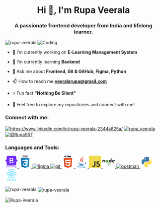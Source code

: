 
<h1 align="center">Hi 👋, I'm Rupa Veerala</h1>
<h3 align="center">A passionate frontend developer from India and lifelong learner.</h3>
<img align="right" alt="Coding" width="400" src="https://user-images.githubusercontent.com/74038190/212748842-9fcbad5b-6173-4175-8a61-521f3dbb7514.gif">

<p align="left"> <img src="https://komarev.com/ghpvc/?username=rupa-veerala&label=Profile%20views&color=0e75b6&style=flat" alt="rupa-veerala" /> </p>

- 🔭 I’m currently working on **E-Learning Management System**

- 🌱 I’m currently learning **Backend**

- 💬 Ask me about **Frontend, Git & GitHub, Figma, Python**

- 📫 How to reach me **veeralarupa@gmail.com**

- ⚡ Fun fact **"Nothing Be Slient"**
  
- 🚀 Feel free to explore my repositories and connect with me!

<h3 align="left">Connect with me:</h3>
<p align="left">
<a href="https://linkedin.com/in/https://www.linkedin.com/in/rupa-veerala-2344a825a/" target="blank"><img align="center" src="https://raw.githubusercontent.com/rahuldkjain/github-profile-readme-generator/master/src/images/icons/Social/linked-in-alt.svg" alt="https://www.linkedin.com/in/rupa-veerala-2344a825a/" height="30" width="40" /></a>
<a href="https://instagram.com/rupa_veerala" target="blank"><img align="center" src="https://raw.githubusercontent.com/rahuldkjain/github-profile-readme-generator/master/src/images/icons/Social/instagram.svg" alt="rupa_veerala" height="30" width="40" /></a>
  <a href="https://twitter.com/@Rupa957" target="blank"><img align="center" src="https://raw.githubusercontent.com/rahuldkjain/twitter-profile-readme-generator/master/src/images/icons/Social/instagram.svg" alt="@Rupa957" height="30" width="40" /></a>
</p>

<h3 align="left">Languages and Tools:</h3>
<p align="left"> <a href="https://getbootstrap.com" target="_blank" rel="noreferrer"> <img src="https://raw.githubusercontent.com/devicons/devicon/master/icons/bootstrap/bootstrap-plain-wordmark.svg" alt="bootstrap" width="40" height="40"/> </a> <a href="https://www.w3schools.com/css/" target="_blank" rel="noreferrer"> <img src="https://raw.githubusercontent.com/devicons/devicon/master/icons/css3/css3-original-wordmark.svg" alt="css3" width="40" height="40"/> </a> <a href="https://www.figma.com/" target="_blank" rel="noreferrer"> <img src="https://www.vectorlogo.zone/logos/figma/figma-icon.svg" alt="figma" width="40" height="40"/> </a> <a href="https://git-scm.com/" target="_blank" rel="noreferrer"> <img src="https://www.vectorlogo.zone/logos/git-scm/git-scm-icon.svg" alt="git" width="40" height="40"/> </a> <a href="https://www.w3.org/html/" target="_blank" rel="noreferrer"> <img src="https://raw.githubusercontent.com/devicons/devicon/master/icons/html5/html5-original-wordmark.svg" alt="html5" width="40" height="40"/> </a> <a href="https://www.java.com" target="_blank" rel="noreferrer"> <img src="https://raw.githubusercontent.com/devicons/devicon/master/icons/java/java-original.svg" alt="java" width="40" height="40"/> </a> <a href="https://developer.mozilla.org/en-US/docs/Web/JavaScript" target="_blank" rel="noreferrer"> <img src="https://raw.githubusercontent.com/devicons/devicon/master/icons/javascript/javascript-original.svg" alt="javascript" width="40" height="40"/> </a> <a href="https://nodejs.org" target="_blank" rel="noreferrer"> <img src="https://raw.githubusercontent.com/devicons/devicon/master/icons/nodejs/nodejs-original-wordmark.svg" alt="nodejs" width="40" height="40"/>  </a> <a href="https://postman.com" target="_blank" rel="noreferrer"> <img src="https://www.vectorlogo.zone/logos/getpostman/getpostman-icon.svg" alt="postman" width="40" height="40"/> </a> <a href="https://www.python.org" target="_blank" rel="noreferrer"> <img src="https://raw.githubusercontent.com/devicons/devicon/master/icons/python/python-original.svg" alt="python" width="40" height="40"/> </a> <a href="https://reactjs.org/" target="_blank" rel="noreferrer"> <img src="https://raw.githubusercontent.com/devicons/devicon/master/icons/react/react-original-wordmark.svg" alt="react" width="40" height="40"/> </a>  </a> </p>

<p><img align="left" src="https://github-readme-stats.vercel.app/api/top-langs?username=rupa-veerala&show_icons=true&locale=en&layout=compact" alt="rupa-veerala" /></p>

<p>&nbsp;<img align="center" src="https://github-readme-stats.vercel.app/api?username=rupa-veerala&show_icons=true&locale=en" alt="rupa-veerala" /></p>

<p><img align="center" src="https://github-readme-streak-stats.herokuapp.com/?user=Rupa-Veerala&" alt="Rupa-Veerala" /></p>

